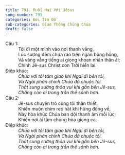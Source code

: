 ```yaml
---
title: 791. Buổi Mai Với Jêsus
song-number: 791
categories: Đời Tín Đồ
sub-categories: Giao Thông Chùng Chúa
draft: false
---
```

<dl><dt>Câu 1:</dt><dd data-verse="1">Tôi đi một mình vào nơi thanh vắng, <br/>Lúc sương đêm chưa ráo trên ngàn bông hồng, <br/>Và văng vẳng tiếng ai giọng khoan nhân thân ái; <br/>Chính Jê-sus Christ con Trời hiển lai. </dd><dt>Điệp khúc:</dt><dd data-chorus="1"><em>Chúa với tôi tâm giao khi Ngài đi bên tôi, <br/>Và Ngài phán chính Chúa đã chuộc tôi. <br/>Thật sung sướng thỏa vui khi gần bên Jê-sus, <br/>Chẳng còn ai trong trần thế sánh hơn. </em></dd><dt>Câu 2:</dt><dd data-verse="2">Jê-sus chuyện trò cùng tôi thân thiết, <br/>Khiến muôn chim reo hát khi hừng đông về, <br/>Này hòa khúc Chúa ban dội thanh âm mỗi lúc; <br/>Khiến nơi ái tâm chung hòa giọng ca. </dd><dt>Điệp khúc:</dt><dd data-chorus="1"><em>Chúa với tôi tâm giao khi Ngài đi bên tôi, <br/>Và Ngài phán chính Chúa đã chuộc tôi. <br/>Thật sung sướng thỏa vui khi gần bên Jê-sus, <br/>Chẳng còn ai trong trần thế sánh hơn. </em></dd></dl>